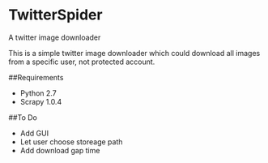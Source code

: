 # TwitterSpider
A twitter image downloader

This is a simple twitter image downloader which could download all images from a specific user, not protected account.

##Requirements
- Python 2.7
- Scrapy 1.0.4

##To Do
- Add GUI
- Let user choose storeage path
- Add download gap time